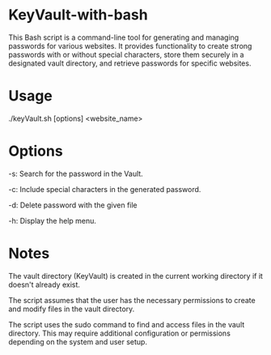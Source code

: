 # KeyVault-with-bash
This Bash script is a command-line tool for generating and managing passwords for various websites.
It provides functionality to create strong passwords with or without special characters, store them securely in a designated vault directory, and retrieve passwords for specific websites.



# Usage
./keyVault.sh [options] <website_name> 




# Options
-s: Search for the password in the Vault.

-c: Include special characters in the generated password.

-d: Delete password with the given file

-h: Display the help menu.



# Notes
The vault directory (KeyVault) is created in the current working directory if it doesn't already exist.

The script assumes that the user has the necessary permissions to create and modify files in the vault directory.

The script uses the sudo command to find and access files in the vault directory. This may require additional configuration or permissions depending on the system and user setup.
